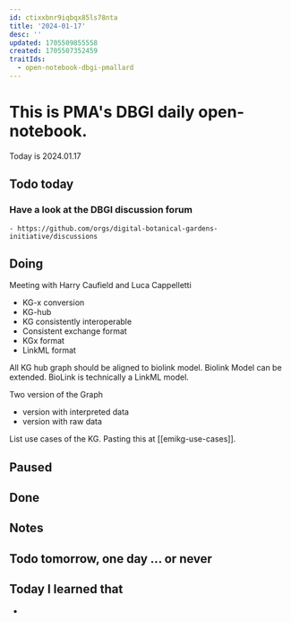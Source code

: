 ```yaml
---
id: ctixxbnr9iqbqx85ls78nta
title: '2024-01-17'
desc: ''
updated: 1705509855558
created: 1705507352459
traitIds:
  - open-notebook-dbgi-pmallard
---
```



# This is PMA's DBGI daily open-notebook.

Today is 2024.01.17

## Todo today

### Have a look at the DBGI discussion forum
    - https://github.com/orgs/digital-botanical-gardens-initiative/discussions
###
###

## Doing

Meeting with Harry Caufield and Luca Cappelletti

- KG-x conversion 
- KG-hub 
- KG consistently interoperable 
- Consistent exchange format
- KGx format
- LinkML format 

All KG hub graph should be aligned to biolink model. 
Biolink Model can be extended. 
BioLink is technically a LinkML model. 

Two version of the Graph

- version with interpreted data
- version with raw data


List use cases of the KG. Pasting this at [[emikg-use-cases]].





## Paused

## Done

## Notes

## Todo tomorrow, one day ... or never

###
###
###


## Today I learned that

-